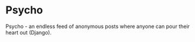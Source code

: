 # Psycho
Psycho - an endless feed of anonymous posts where anyone can pour their heart out (Django).
